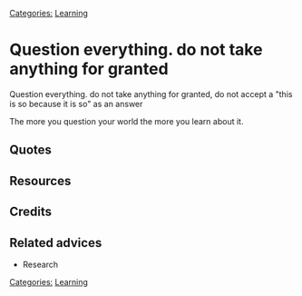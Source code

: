 [Categories:](../Categories/index.md) [Learning](../Categories/Learning.md)
# Question everything. do not take anything for granted

Question everything. do not take anything for granted, do not accept a "this is so because it is so" as an answer


The more you question your world the more you learn about it.
## Quotes

## Resources

## Credits

## Related advices

- Research

[Categories:](../Categories/index.md) [Learning](../Categories/Learning.md)